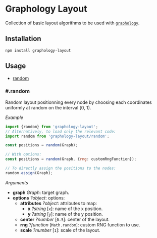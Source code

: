 # Graphology Layout

Collection of basic layout algorithms to be used with [`graphology`](https://graphology.github.io).

## Installation

```
npm install graphology-layout
```

## Usage

* [random](#random)

### #.random

Random layout positionning every node by choosing each coordinates uniformly at random on the interval [0, 1).

*Example*

```js
import {random} from 'graphology-layout';
// Alternatively, to load only the relevant code:
import random from 'graphology-layout/random';

const positions = random(Graph);

// With options:
const positions = random(Graph, {rng: customRngFunction});

// To directly assign the positions to the nodes:
random.assign(Graph);
```

*Arguments*

* **graph** *Graph*: target graph.
* **options** *?object*: options:
  - **attributes** *?object*: attributes to map:
    + **x** *?string* [`x`]: name of the x position.
    + **y** *?string* [`y`]: name of the y position.
  - **center** *?number* [`0.5`]: center of the layout.
  - **rng** *?function* [`Math.random`]: custom RNG function to use.
  - **scale** *?number* [`1`]: scale of the layout.
